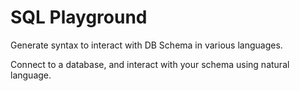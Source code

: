 # SQL Playground

Generate syntax to interact with DB Schema in various languages.

Connect to a database, and interact with your schema using natural language.

